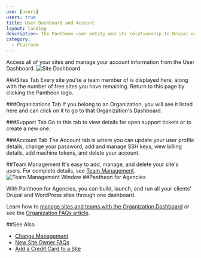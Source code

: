 ```yaml
---
use: [users]
users: true
title: User Dashboard and Account
layout: landing
description: The Pantheon user entity and its relationship to Drupal or WordPress sites, teams, and organizations.
category:
  - Platform
---
```


Access all of your sites and manage your account information from the User Dashboard.
![Site Dashboard](/source/docs/assets/images/pantheon-user-dashboard1.png)

###Sites Tab
Every site you're a team member of is displayed here, along with the number of free sites you have remaining. Return to this page by clicking the Pantheon logo.

###Organizations Tab
If you belong to an Organization, you will see it listed here and can click on it to go to that Organization's Dashboard.

###Support Tab
Go to this tab to view details for open support tickets or to create a new one.

###Account Tab
The Account tab is where you can update your user profile details, change your password, add and manage SSH keys, view billing details, add machine tokens, and delete your account.

##Team Management
It's easy to add, manage, and delete your site's users. For complete details, see [Team Management](https://pantheon.io/docs/articles/sites/team-management/).
![Team Management Window](/source/docs/assets/images/team-modal.png)
##Pantheon for Agencies

With Pantheon for Agencies, you can build, launch, and run all your clients’ Drupal and WordPress sites through one dashboard.

Learn how to [manage sites and teams with the Organization Dashboard](/docs/articles/organizations/dashboard/) or see the [Organization FAQs article](/docs/articles/organizations/faq/).

##See Also
- [Change Management](/docs/articles/organizations/change-management/)
- [New Site Owner FAQs](/docs/articles/sites/new-site-owner/)
- [Add a Credit Card to a Site](/docs/articles/sites/settings/add-a-credit-card-to-a-site/)
